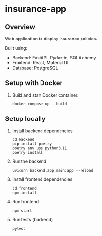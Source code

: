 # insurance-app
## Overview
Web application to display insurance policies. 

Built using:
- Backend: FastAPI, Pydantic, SQLAlchemy
- Frontend: React, Material UI
- Database: PostgreSQL



## Setup with Docker
1. Build and start Docker container. 
    ```shell
    docker-compose up --build
    ```

## Setup locally
1. Install backend dependencies
    ```shell
    cd backend
    pip install poetry
    poetry env use python3.11
    poetry install
    ```

2. Run the backend
    ```shell
    uvicorn backend.app.main:app --reload
    ```

3. Install frontend dependencies 
    ```shell
    cd frontend
    npm install
    ```

4. Run frontend
    ```shell
    npm start
    ```

5. Run tests (backend)
    ```shell
    pytest
    ```

